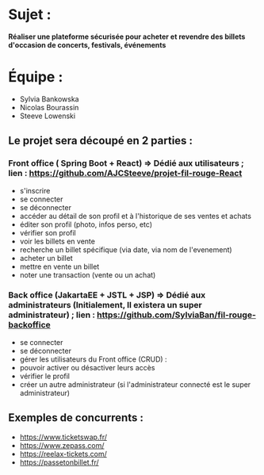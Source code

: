 ﻿# Sujet :
**Réaliser une plateforme sécurisée pour acheter et revendre des billets d'occasion de concerts, festivals, événements**

# Équipe :
* Sylvia Bankowska
* Nicolas Bourassin
* Steeve Lowenski


## Le projet sera découpé en 2 parties :

### Front office ( Spring Boot + React)               => Dédié aux utilisateurs ; lien : https://github.com/AJCSteeve/projet-fil-rouge-React
* s'inscrire
* se connecter
* se déconnecter
* accéder au détail de son profil et à l'historique de ses ventes et achats
* éditer son profil (photo, infos perso, etc)
* vérifier son profil
* voir les billets en vente
* recherche un billet spécifique (via date, via nom de l'evenement)
* acheter un billet
* mettre en vente un billet
* noter une transaction (vente ou un achat)

### Back office (JakartaEE + JSTL + JSP)                     => Dédié aux administrateurs (Initialement, Il existera un super administrateur) ; lien : https://github.com/SylviaBan/fil-rouge-backoffice
* se connecter
* se déconnecter
* gérer les utilisateurs du Front office (CRUD) :
* pouvoir activer ou désactiver leurs accès
* vérifier le profil
* créer un autre administrateur (si l'administrateur connecté est le super administrateur)

## Exemples de concurrents :
* https://www.ticketswap.fr/
* https://www.zepass.com/
* https://reelax-tickets.com/
* https://passetonbillet.fr/
